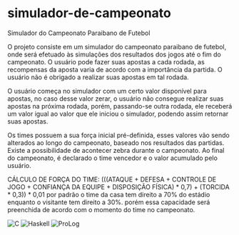 # simulador-de-campeonato
Simulador do Campeonato Paraibano de Futebol


O projeto consiste em um simulador do campeonato paraibano  de futebol, onde será efetuado às simulações dos resultados dos jogos até o fim do campeonato.
O usuário pode fazer suas apostas a cada rodada, as recompensas da aposta varia de acordo com a importância da partida. O usuário não é obrigado a realizar suas apostas em tal rodada.

O usuário começa no simulador com um certo valor disponível para apostas, no caso desse valor zerar, o usuário não consegue realizar suas apostas na próxima rodada, porém, passando-se outra rodada, ele receberá um valor igual ao valor que ele iniciou o  simulador, podendo assim retornar suas apostas.

Os times possuem a sua força inicial pré-definida, esses valores vão sendo alterados ao longo do campeonato, baseado nos resultados das partidas. Existe a possibilidade de acontecer zebra durante o campeonato.
Ao final do campeonato, é declarado o time vencedor e o valor acumulado pelo usuário.


CÁLCULO DE FORÇA DO TIME:
(((ATAQUE + DEFESA + CONTROLE DE JOGO + CONFIANÇA DA EQUIPE + DISPOSIÇÃO FÍSICA) * 0,7) + (TORCIDA * 0,3)) * 0,01
por padrão o time da casa tem direito a 70% do estádio enquanto o visitante tem direito a 30%. porém essa capacidade será preenchida de acordo com o momento do time no campeonato.


![C](https://img.shields.io/badge/C%2B%2B-Done-blue.svg) ![Haskell](https://img.shields.io/badge/Haskell-Done-blue.svg ) ![ProLog](https://img.shields.io/badge/Prolog-In%20Process-%23FE2E2E.svg)
